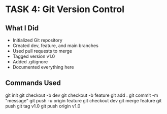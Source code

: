 # TASK 4: Git Version Control

## What I Did
- Initialized Git repository
- Created dev, feature, and main branches
- Used pull requests to merge
- Tagged version v1.0
- Added .gitignore
- Documented everything here

## Commands Used

git init
git checkout -b dev
git checkout -b feature
git add .
git commit -m "message"
git push -u origin feature
git checkout dev
git merge feature
git push
git tag v1.0
git push origin v1.0


